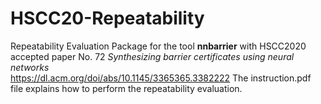 # HSCC20-Repeatability
Repeatability Evaluation Package for the tool **nnbarrier** with HSCC2020 accepted paper  No. 72 *Synthesizing barrier certificates using neural networks*  
https://dl.acm.org/doi/abs/10.1145/3365365.3382222
The instruction.pdf file explains how to perform the repeatability evaluation.
